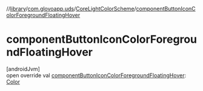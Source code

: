 //[library](../../../index.md)/[com.glovoapp.uds](../index.md)/[CoreLightColorScheme](index.md)/[componentButtonIconColorForegroundFloatingHover](component-button-icon-color-foreground-floating-hover.md)

# componentButtonIconColorForegroundFloatingHover

[androidJvm]\
open override val [componentButtonIconColorForegroundFloatingHover](component-button-icon-color-foreground-floating-hover.md): [Color](https://developer.android.com/reference/kotlin/androidx/compose/ui/graphics/Color.html)
